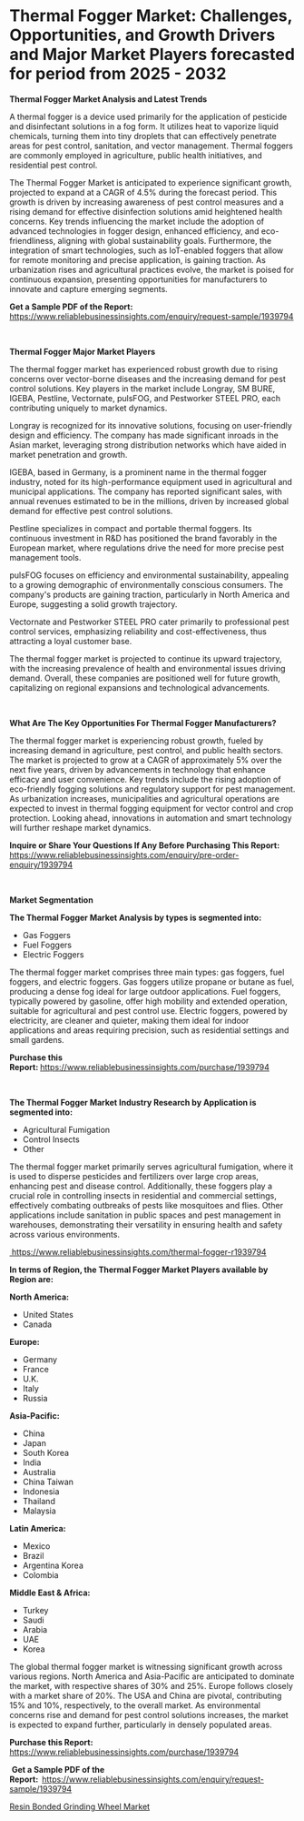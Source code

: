 <p><h1>Thermal Fogger Market: Challenges, Opportunities, and Growth Drivers and Major Market Players forecasted for period from 2025 - 2032</h1></p><p><strong>Thermal Fogger Market Analysis and Latest Trends</strong></p>
<p><p>A thermal fogger is a device used primarily for the application of pesticide and disinfectant solutions in a fog form. It utilizes heat to vaporize liquid chemicals, turning them into tiny droplets that can effectively penetrate areas for pest control, sanitation, and vector management. Thermal foggers are commonly employed in agriculture, public health initiatives, and residential pest control.</p><p>The Thermal Fogger Market is anticipated to experience significant growth, projected to expand at a CAGR of 4.5% during the forecast period. This growth is driven by increasing awareness of pest control measures and a rising demand for effective disinfection solutions amid heightened health concerns. Key trends influencing the market include the adoption of advanced technologies in fogger design, enhanced efficiency, and eco-friendliness, aligning with global sustainability goals. Furthermore, the integration of smart technologies, such as IoT-enabled foggers that allow for remote monitoring and precise application, is gaining traction. As urbanization rises and agricultural practices evolve, the market is poised for continuous expansion, presenting opportunities for manufacturers to innovate and capture emerging segments.</p></p>
<p><strong>Get a Sample PDF of the Report:&nbsp;</strong> <a href="https://www.reliablebusinessinsights.com/enquiry/request-sample/1939794?utm_campaign=2209&utm_medium=2&utm_source=Github&utm_content=ia&utm_term=21022025&utm_id=thermal-fogger">https://www.reliablebusinessinsights.com/enquiry/request-sample/1939794</a></p>
<p>&nbsp;</p>
<p><strong>Thermal Fogger Major Market Players</strong></p>
<p><p>The thermal fogger market has experienced robust growth due to rising concerns over vector-borne diseases and the increasing demand for pest control solutions. Key players in the market include Longray, SM BURE, IGEBA, Pestline, Vectornate, pulsFOG, and Pestworker STEEL PRO, each contributing uniquely to market dynamics.</p><p>Longray is recognized for its innovative solutions, focusing on user-friendly design and efficiency. The company has made significant inroads in the Asian market, leveraging strong distribution networks which have aided in market penetration and growth.</p><p>IGEBA, based in Germany, is a prominent name in the thermal fogger industry, noted for its high-performance equipment used in agricultural and municipal applications. The company has reported significant sales, with annual revenues estimated to be in the millions, driven by increased global demand for effective pest control solutions.</p><p>Pestline specializes in compact and portable thermal foggers. Its continuous investment in R&D has positioned the brand favorably in the European market, where regulations drive the need for more precise pest management tools.</p><p>pulsFOG focuses on efficiency and environmental sustainability, appealing to a growing demographic of environmentally conscious consumers. The company's products are gaining traction, particularly in North America and Europe, suggesting a solid growth trajectory.</p><p>Vectornate and Pestworker STEEL PRO cater primarily to professional pest control services, emphasizing reliability and cost-effectiveness, thus attracting a loyal customer base. </p><p>The thermal fogger market is projected to continue its upward trajectory, with the increasing prevalence of health and environmental issues driving demand. Overall, these companies are positioned well for future growth, capitalizing on regional expansions and technological advancements.</p></p>
<p>&nbsp;</p>
<p><strong>What Are The Key Opportunities For Thermal Fogger Manufacturers?</strong></p>
<p><p>The thermal fogger market is experiencing robust growth, fueled by increasing demand in agriculture, pest control, and public health sectors. The market is projected to grow at a CAGR of approximately 5% over the next five years, driven by advancements in technology that enhance efficacy and user convenience. Key trends include the rising adoption of eco-friendly fogging solutions and regulatory support for pest management. As urbanization increases, municipalities and agricultural operations are expected to invest in thermal fogging equipment for vector control and crop protection. Looking ahead, innovations in automation and smart technology will further reshape market dynamics.</p></p>
<p><strong>Inquire or Share Your Questions If Any Before Purchasing This Report:</strong> <a href="https://www.reliablebusinessinsights.com/enquiry/pre-order-enquiry/1939794?utm_campaign=2209&utm_medium=2&utm_source=Github&utm_content=ia&utm_term=21022025&utm_id=thermal-fogger">https://www.reliablebusinessinsights.com/enquiry/pre-order-enquiry/1939794</a></p>
<p>&nbsp;</p>
<p><strong>Market Segmentation</strong></p>
<p><strong>The Thermal Fogger Market Analysis by types is segmented into:</strong></p>
<p><ul><li>Gas Foggers</li><li>Fuel Foggers</li><li>Electric Foggers</li></ul></p>
<p><p>The thermal fogger market comprises three main types: gas foggers, fuel foggers, and electric foggers. Gas foggers utilize propane or butane as fuel, producing a dense fog ideal for large outdoor applications. Fuel foggers, typically powered by gasoline, offer high mobility and extended operation, suitable for agricultural and pest control use. Electric foggers, powered by electricity, are cleaner and quieter, making them ideal for indoor applications and areas requiring precision, such as residential settings and small gardens.</p></p>
<p><strong>Purchase this Report:&nbsp;</strong><a href="https://www.reliablebusinessinsights.com/purchase/1939794?utm_campaign=2209&utm_medium=2&utm_source=Github&utm_content=ia&utm_term=21022025&utm_id=thermal-fogger">https://www.reliablebusinessinsights.com/purchase/1939794</a></p>
<p>&nbsp;</p>
<p><strong>The Thermal Fogger Market Industry Research by Application is segmented into:</strong></p>
<p><ul><li>Agricultural Fumigation</li><li>Control Insects</li><li>Other</li></ul></p>
<p><p>The thermal fogger market primarily serves agricultural fumigation, where it is used to disperse pesticides and fertilizers over large crop areas, enhancing pest and disease control. Additionally, these foggers play a crucial role in controlling insects in residential and commercial settings, effectively combating outbreaks of pests like mosquitoes and flies. Other applications include sanitation in public spaces and pest management in warehouses, demonstrating their versatility in ensuring health and safety across various environments.</p></p>
<p><a href="https://www.reliablebusinessinsights.com/thermal-fogger-r1939794?utm_campaign=2209&utm_medium=2&utm_source=Github&utm_content=ia&utm_term=21022025&utm_id=thermal-fogger">&nbsp;https://www.reliablebusinessinsights.com/thermal-fogger-r1939794</a></p>
<p><strong>In terms of Region, the Thermal Fogger Market Players available by Region are:</strong></p>
<p>
    <p> <strong> North America: </strong>
        <ul>
            <li>United States</li>
            <li>Canada</li>
        </ul>
        </p> 
    <p> <strong> Europe: </strong>
        <ul>
            <li>Germany</li>
            <li>France</li>
            <li>U.K.</li>
            <li>Italy</li>
            <li>Russia</li>
        </ul>
        </p> 
    <p> <strong> Asia-Pacific: </strong>
        <ul>
            <li>China</li>
            <li>Japan</li>
            <li>South Korea</li>
            <li>India</li>
            <li>Australia</li>
            <li>China Taiwan</li>
            <li>Indonesia</li>
            <li>Thailand</li>
            <li>Malaysia</li>
        </ul>
        </p> 
    <p> <strong> Latin America: </strong>
        <ul>
            <li>Mexico</li>
            <li>Brazil</li>
            <li>Argentina Korea</li>
            <li>Colombia</li>
        </ul>
        </p> 
    <p> <strong> Middle East & Africa: </strong>
        <ul>
            <li>Turkey</li>
            <li>Saudi</li>
            <li>Arabia</li>
            <li>UAE</li>
            <li>Korea</li>
        </ul>
    </p>
    </p>
<p><p>The global thermal fogger market is witnessing significant growth across various regions. North America and Asia-Pacific are anticipated to dominate the market, with respective shares of 30% and 25%. Europe follows closely with a market share of 20%. The USA and China are pivotal, contributing 15% and 10%, respectively, to the overall market. As environmental concerns rise and demand for pest control solutions increases, the market is expected to expand further, particularly in densely populated areas.</p></p>
<p><strong>Purchase this Report: </strong><a href="https://www.reliablebusinessinsights.com/purchase/1939794?utm_campaign=2209&utm_medium=2&utm_source=Github&utm_content=ia&utm_term=21022025&utm_id=thermal-fogger">https://www.reliablebusinessinsights.com/purchase/1939794</a></p>
<p>&nbsp;<strong>Get a Sample PDF of the Report:&nbsp;&nbsp;</strong><a href="https://www.reliablebusinessinsights.com/enquiry/request-sample/1939794?utm_campaign=2209&utm_medium=2&utm_source=Github&utm_content=ia&utm_term=21022025&utm_id=thermal-fogger">https://www.reliablebusinessinsights.com/enquiry/request-sample/1939794</a></p>
<p><strong></strong></p>
<p><p><a href="https://github.com/sholympia197070/Market-Research-Report-List-1/blob/main/resin-bonded-grinding-wheel-market.md?utm_campaign=2209&utm_medium=2&utm_source=Github&utm_content=ia&utm_term=21022025&utm_id=thermal-fogger">Resin Bonded Grinding Wheel Market</a></p></p>